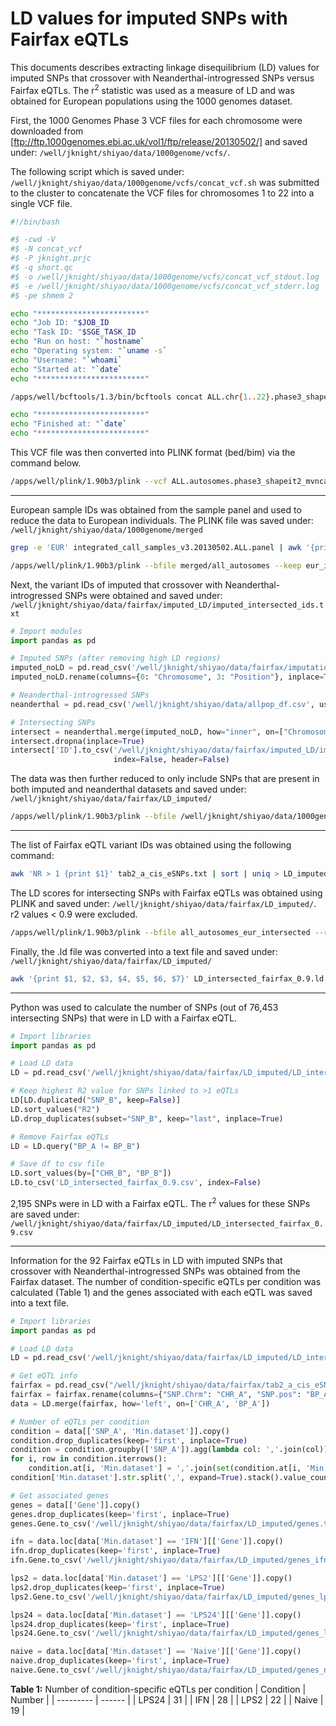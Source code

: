 # LD values for imputed SNPs with Fairfax eQTLs

This documents describes extracting linkage disequilibrium (LD) values for imputed SNPs that crossover with Neanderthal-introgressed SNPs versus Fairfax eQTLs. The r<sup>2</sup> statistic was used as a measure of LD and was obtained for European populations using the 1000 genomes dataset.

First, the 1000 Genomes Phase 3 VCF files for each chromosome were downloaded from [ftp://ftp.1000genomes.ebi.ac.uk/vol1/ftp/release/20130502/] and saved under: `/well/jknight/shiyao/data/1000genome/vcfs/`.

The following script which is saved under: `/well/jknight/shiyao/data/1000genome/vcfs/concat_vcf.sh` was submitted to the cluster to concatenate the VCF files for chromosomes 1 to 22 into a single VCF file.

```bash
#!/bin/bash

#$ -cwd -V
#$ -N concat_vcf
#$ -P jknight.prjc
#$ -q short.qc
#$ -o /well/jknight/shiyao/data/1000genome/vcfs/concat_vcf_stdout.log
#$ -e /well/jknight/shiyao/data/1000genome/vcfs/concat_vcf_stderr.log
#$ -pe shmem 2

echo "************************"
echo "Job ID: "$JOB_ID
echo "Task ID: "$SGE_TASK_ID
echo "Run on host: "`hostname`
echo "Operating system: "`uname -s`
echo "Username: "`whoami`
echo "Started at: "`date`
echo "************************"

/apps/well/bcftools/1.3/bin/bcftools concat ALL.chr{1..22}.phase3_shapeit2_mvncall_integrated_v5a.20130502.genotypes.vcf.gz -Oz -o  ALL.autosomes.phase3_shapeit2_mvncall_integrated_v5a.20130502.genotypes.vcf.gz

echo "************************"
echo "Finished at: "`date`
echo "************************"
```

This VCF file was then converted into PLINK format (bed/bim) via the command below.

```bash
/apps/well/plink/1.90b3/plink --vcf ALL.autosomes.phase3_shapeit2_mvncall_integrated_v5a.20130502.genotypes.vcf.gz --make-bed --out ../all_autosomes
```

---

European sample IDs was obtained from the sample panel and used to reduce the data to European individuals. The PLINK file was saved under: `/well/jknight/shiyao/data/1000genome/merged`

```bash
grep -e 'EUR' integrated_call_samples_v3.20130502.ALL.panel | awk '{print $1, $1}' > ../eur_ids.txt

/apps/well/plink/1.90b3/plink --bfile merged/all_autosomes --keep eur_ids.txt --make-bed --out merged/all_autosomes_eur
```

Next, the variant IDs of imputed that crossover with Neanderthal-introgressed SNPs were obtained and saved under: `/well/jknight/shiyao/data/fairfax/imputed_LD/imputed_intersected_ids.txt`
```python
# Import modules
import pandas as pd

# Imputed SNPs (after removing high LD regions)
imputed_noLD = pd.read_csv('/well/jknight/shiyao/data/fairfax/imputation/info_0.9/fairfax_eqtl_genotyping_NoLongRangeLD.bim', sep='\t', header=None, usecols=[0, 3])
imputed_noLD.rename(columns={0: "Chromosome", 3: "Position"}, inplace=True)

# Neanderthal-introgressed SNPs
neanderthal = pd.read_csv('/well/jknight/shiyao/data/allpop_df.csv', usecols=['Chromosome', 'Position', 'ID'])

# Intersecting SNPs
intersect = neanderthal.merge(imputed_noLD, how="inner", on=["Chromosome", "Position"])
intersect.dropna(inplace=True)
intersect['ID'].to_csv('/well/jknight/shiyao/data/fairfax/imputed_LD/imputed_intersected_ids.txt',
                       index=False, header=False)
```

The data was then further reduced to only include SNPs that are present in both imputed and neanderthal datasets and saved under: `/well/jknight/shiyao/data/fairfax/LD_imputed/`
 
```bash
/apps/well/plink/1.90b3/plink --bfile /well/jknight/shiyao/data/1000genome/merged/all_autosomes_eur --extract imputed_intersected_ids.txt --make-bed --out all_autosomes_eur_intersected
```

---

The list of Fairfax eQTL variant IDs was obtained using the following command:

```bash
awk 'NR > 1 {print $1}' tab2_a_cis_eSNPs.txt | sort | uniq > LD_imputed/fairfax_eQTLs.txt
```

The LD scores for intersecting SNPs with Fairfax eQTLs was obtained using PLINK and saved under: `/well/jknight/shiyao/data/fairfax/LD_imputed/`. r2 values < 0.9 were excluded.

```bash
/apps/well/plink/1.90b3/plink --bfile all_autosomes_eur_intersected --r2 --ld-window 100000 --ld-window-kb 10000000 --ld-window-r2 0.9 --ld-snp-list fairfax_eQTLs.txt --out LD_intersected_fairfax_0.9
```

Finally, the .ld file was converted into a text file and saved under: `/well/jknight/shiyao/data/fairfax/LD_imputed/`
```bash
awk '{print $1, $2, $3, $4, $5, $6, $7}' LD_intersected_fairfax_0.9.ld > LD_intersected_fairfax_0.9.txt
```

---

Python was used to calculate the number of SNPs (out of 76,453 intersecting SNPs) that were in LD with a Fairfax eQTL.

```python
# Import libraries
import pandas as pd

# Load LD data
LD = pd.read_csv('/well/jknight/shiyao/data/fairfax/LD_imputed/LD_intersected_fairfax_0.9.txt', sep=' ')

# Keep highest R2 value for SNPs linked to >1 eQTLs
LD[LD.duplicated("SNP_B", keep=False)]
LD.sort_values("R2")
LD.drop_duplicates(subset="SNP_B", keep="last", inplace=True)

# Remove Fairfax eQTLs
LD = LD.query("BP_A != BP_B")

# Save df to csv file
LD.sort_values(by=["CHR_B", "BP_B"])
LD.to_csv('LD_intersected_fairfax_0.9.csv', index=False)
```

2,195 SNPs were in LD with a Fairfax eQTL. The r<sup>2</sup> values for these SNPs are saved under: `/well/jknight/shiyao/data/fairfax/LD_imputed/LD_intersected_fairfax_0.9.csv`

---

Information for the 92 Fairfax eQTLs in LD with imputed SNPs that crossover with Neanderthal-introgressed SNPs was obtained from the Fairfax dataset. The number of condition-specific eQTLs per condition was calculated (Table 1) and the genes associated with each eQTL was saved into a text file.

```python
# Import libraries
import pandas as pd

# Load LD data
LD = pd.read_csv('/well/jknight/shiyao/data/fairfax/LD_imputed/LD_intersected_fairfax_0.9.csv')

# Get eQTL info
fairfax = pd.read_csv("/well/jknight/shiyao/data/fairfax/tab2_a_cis_eSNPs.txt", sep="\t", usecols=["Gene", "SNP.Chrm", "SNP.pos", "Min.dataset"])
fairfax = fairfax.rename(columns={"SNP.Chrm": "CHR_A", "SNP.pos": "BP_A"})
data = LD.merge(fairfax, how='left', on=['CHR_A', 'BP_A'])

# Number of eQTLs per condition
condition = data[['SNP_A', 'Min.dataset']].copy()
condition.drop_duplicates(keep='first', inplace=True)
condition = condition.groupby(['SNP_A']).agg(lambda col: ','.join(col))
for i, row in condition.iterrows():
    condition.at[i, 'Min.dataset'] = ','.join(set(condition.at[i, 'Min.dataset'].split(',')))
condition['Min.dataset'].str.split(',', expand=True).stack().value_counts()

# Get associated genes
genes = data[['Gene']].copy()
genes.drop_duplicates(keep='first', inplace=True)
genes.Gene.to_csv('/well/jknight/shiyao/data/fairfax/LD_imputed/genes.txt', index=False, header=False)

ifn = data.loc[data['Min.dataset'] == 'IFN'][['Gene']].copy()
ifn.drop_duplicates(keep='first', inplace=True)
ifn.Gene.to_csv('/well/jknight/shiyao/data/fairfax/LD_imputed/genes_ifn.txt', index=False, header=False)

lps2 = data.loc[data['Min.dataset'] == 'LPS2'][['Gene']].copy()
lps2.drop_duplicates(keep='first', inplace=True)
lps2.Gene.to_csv('/well/jknight/shiyao/data/fairfax/LD_imputed/genes_lps2.txt', index=False, header=False)

lps24 = data.loc[data['Min.dataset'] == 'LPS24'][['Gene']].copy()
lps24.drop_duplicates(keep='first', inplace=True)
lps24.Gene.to_csv('/well/jknight/shiyao/data/fairfax/LD_imputed/genes_lps24.txt', index=False, header=False)

naive = data.loc[data['Min.dataset'] == 'Naive'][['Gene']].copy()
naive.drop_duplicates(keep='first', inplace=True)
naive.Gene.to_csv('/well/jknight/shiyao/data/fairfax/LD_imputed/genes_naive.txt', index=False, header=False)
```

**Table 1:** Number of condition-specific eQTLs per condition
| Condition | Number |
| --------- | ------ |
| LPS24 | 31 |
| IFN | 28 |
| LPS2 | 22 |
| Naive | 19 |
